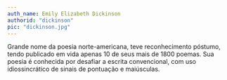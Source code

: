 ```yaml
---
auth_name: Emily Elizabeth Dickinson
authorid: "dickinson"
pic: "dickinson.jpg"
---
```


Grande nome da poesia norte-americana, teve reconhecimento póstumo, tendo publicado em vida apenas 10 de seus mais
de 1800 poemas. Sua poesia é conhecida por desafiar a escrita convencional, com uso idiossincrático de
sinais de pontuação e maiúsculas.